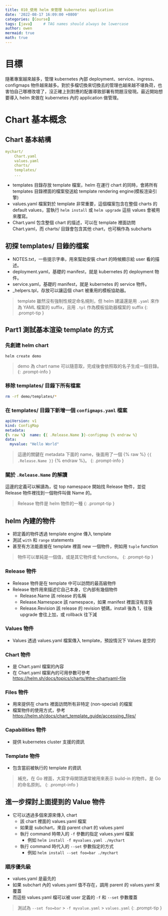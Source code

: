 ```yaml
---
title: 010_使用 helm 來管理 kubernetes application
date: '2022-08-17 16:09:00 +0800'
categories: [Course]
tags: [java]     # TAG names should always be lowercase
author: owen
mermaid: true
math: true
---
```


# 目標
隨著專案越來越多，管理 kubernetes 內部 deployment、service、ingress、configmaps 物件越來越多。對於多檔切換來切換去的管理也越來越不堪負荷，也害怕自己哪裡改壞了，沒正確上到對應的配置導致部署有問題沒發現。最近開始想要導入 helm 來做在 kubernetes 內的 application 做管理。

# Chart 基本概念

## Chart 基本結構

```yaml
mychart/
    Chart.yaml
    values.yaml
    charts/
    templates/
    ...
```

- templates 目錄存放 template 檔案，helm 在運行 chart 的同時，會將所有 templates 目錄裡面的檔案發送給 template rendering engine(模板渲染引擎)
- values.yaml 檔案對於 template 非常重要，這個檔案包含在整個 charts 的default values，當執行 `helm install` 或 `helm upgrade` 這些 values 會被用來覆寫。
- Chart.yaml 包含整個 chart 的描述，可以在 template 裡面訪問 Chart.yaml，而 charts/ 目錄會包含其他 chart，也可稱作為 subcharts

## 初探 templates/ 目錄的檔案
- NOTES.txt，一些提示字串，用來幫助安裝 chart 的時候顯示給 user 看的描述。
- deployment.yaml，基礎的 manifest，就是 kubernetes 的 deployment 物件。
- service.yaml，基礎的 manifest，就是 kubernetes 的 service 物件。
- _helpers.tpl，存放可以讓這個 chart 被重用的模板協助器。

> template 雖然沒有強制性規定命名規則，但 helm 建議還是用 `.yaml` 來作為 YAML 檔案的 suffix，且用 `.tpl` 作為模板協助器檔案的 suffix
{: .prompt-tip }

## Part1 測試基本渲染 template 的方式

### 先創建 helm chart
```bash
helm create demo
```

> demo 為 chart name 可以隨意取，完成後會依照取的名子生成一個目錄。
{: .prompt-info }


### 移除 templates/ 目錄下所有檔案
```bash
rm -rf demo/templates/*
```

### 在 templates/ 目錄下新增一個 `configmaps.yaml` 檔案
```yaml
apiVersion: v1
kind: ConfigMap
metadata:
{% raw %}  name: {{ .Release.Name }}-configmap {% endraw %}
data:
  myvalue: "Hello World"
```

> 這邊的關鍵在 metadata 下面的 name，後面用了一個 {% raw %} `{{ .Release.Name }}` {% endraw %}。
{: .prompt-info }

### 關於 `.Release.Name` 的解讀
這邊的定義可以解讀為，從 top namespace 開始找 Release 物件，並從 Release 物件裡找到一個物件叫做 Name 的。

> Release 物件是 helm 物件的一種
{: .prompt-tip }

## helm 內建的物件
- 把定義的物件透過 template engine 傳入 template
- 測試 `with` 和 `range` statements
- 甚至有方法能直接在 template 裡面 new 一個物件，例如用 `tuple` function

> 物件可以單純是一個值，或是其它物件或 functions。
{: .prompt-tip }

### Release 物件
- Release 物件是在 template 中可以訪問的最高級物件
- Release 物件用來描述它自己本身，它內部有幾個物件
    - Release.Name 該 release 的名稱
    - Release.Namespace 該 namespace，如果 manifest 裡面沒有宣告
    - Release.Revision 該 release 的 revision 號碼，install 後為 1，往後 upgrade 會往上加，或 rollback 往下減

### Values 物件
- Values 透過 values.yaml 檔案傳入 template，預設情況下 Values 是空的

### Chart 物件
- 是 Chart.yaml 檔案的內容
- 在 Chart.yaml 檔案內的可用參數可參考 <https://helm.sh/docs/topics/charts/#the-chartyaml-file>


### Files 物件
- 用來提供在 charts 裡面訪問所有非特定 (non-special) 的檔案
- 檔案物件的使用方式，參考 <https://helm.sh/docs/chart_template_guide/accessing_files/>

### Capabilities 物件
- 提供 kubernetes cluster 支援的資訊

### Template 物件
- 包含當前被執行的 template 的資訊

> 補充，在 Go 裡面，大寫字母開頭通常被用來表示 build-in 的物件。是 Go 的命名原則。
{: .prompt-info }

## 進一步探討上面提到的 Value 物件
- 它可以透過多個來源來傳入 chart
    - 該 chart 裡面的 values.yaml 檔案
    - 如果是 subchart，來自 parent chart 的 values.yaml
    - 執行 command 時帶入的 `-f` 參數的指定 values.yaml 檔案
        - 例如 `helm install -f myvalues.yaml ./mychart`
    - 執行 command 時代入的 `--set` 參數指定的方式
        - 例如 `helm install --set foo=bar ./mychart`

### 順序優先級
- values.yaml 是最先的
- 如果 subchart 內的 values.yaml 值不存在，調用 parent 的 values.yaml 來覆蓋
- 而這些 values.yaml 檔可以被 user 定義的 `-f` 和 `--set` 參數覆蓋

> 測試為 `--set foo=bar` > `-f myvalue.yaml` > `values.yaml`
{: .prompt-tip }